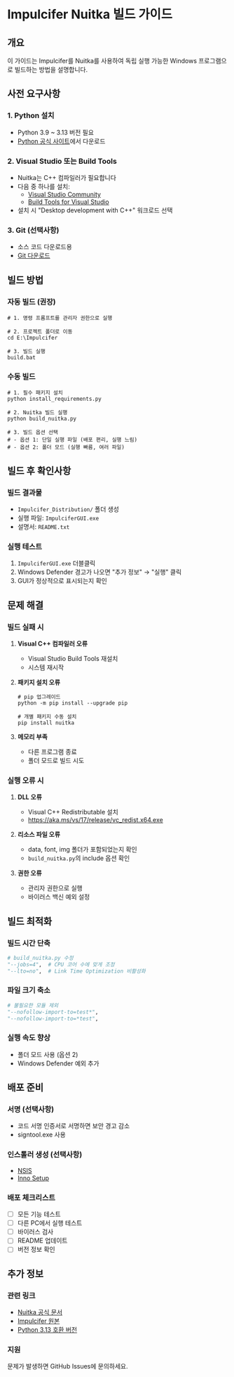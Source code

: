 # Impulcifer Nuitka 빌드 가이드

## 개요
이 가이드는 Impulcifer를 Nuitka를 사용하여 독립 실행 가능한 Windows 프로그램으로 빌드하는 방법을 설명합니다.

## 사전 요구사항

### 1. Python 설치
- Python 3.9 ~ 3.13 버전 필요
- [Python 공식 사이트](https://www.python.org/downloads/)에서 다운로드

### 2. Visual Studio 또는 Build Tools
- Nuitka는 C++ 컴파일러가 필요합니다
- 다음 중 하나를 설치:
  - [Visual Studio Community](https://visualstudio.microsoft.com/downloads/)
  - [Build Tools for Visual Studio](https://visualstudio.microsoft.com/downloads/#build-tools-for-visual-studio-2022)
- 설치 시 "Desktop development with C++" 워크로드 선택

### 3. Git (선택사항)
- 소스 코드 다운로드용
- [Git 다운로드](https://git-scm.com/download/win)

## 빌드 방법

### 자동 빌드 (권장)
```batch
# 1. 명령 프롬프트를 관리자 권한으로 실행

# 2. 프로젝트 폴더로 이동
cd E:\Impulcifer

# 3. 빌드 실행
build.bat
```

### 수동 빌드
```batch
# 1. 필수 패키지 설치
python install_requirements.py

# 2. Nuitka 빌드 실행
python build_nuitka.py

# 3. 빌드 옵션 선택
# - 옵션 1: 단일 실행 파일 (배포 편리, 실행 느림)
# - 옵션 2: 폴더 모드 (실행 빠름, 여러 파일)
```

## 빌드 후 확인사항

### 빌드 결과물
- `Impulcifer_Distribution/` 폴더 생성
- 실행 파일: `ImpulciferGUI.exe`
- 설명서: `README.txt`

### 실행 테스트
1. `ImpulciferGUI.exe` 더블클릭
2. Windows Defender 경고가 나오면 "추가 정보" → "실행" 클릭
3. GUI가 정상적으로 표시되는지 확인

## 문제 해결

### 빌드 실패 시
1. **Visual C++ 컴파일러 오류**
   - Visual Studio Build Tools 재설치
   - 시스템 재시작

2. **패키지 설치 오류**
   ```batch
   # pip 업그레이드
   python -m pip install --upgrade pip
   
   # 개별 패키지 수동 설치
   pip install nuitka
   ```

3. **메모리 부족**
   - 다른 프로그램 종료
   - 폴더 모드로 빌드 시도

### 실행 오류 시
1. **DLL 오류**
   - Visual C++ Redistributable 설치
   - https://aka.ms/vs/17/release/vc_redist.x64.exe

2. **리소스 파일 오류**
   - data, font, img 폴더가 포함되었는지 확인
   - `build_nuitka.py`의 include 옵션 확인

3. **권한 오류**
   - 관리자 권한으로 실행
   - 바이러스 백신 예외 설정

## 빌드 최적화

### 빌드 시간 단축
```python
# build_nuitka.py 수정
"--jobs=4",  # CPU 코어 수에 맞게 조정
"--lto=no",  # Link Time Optimization 비활성화
```

### 파일 크기 축소
```python
# 불필요한 모듈 제외
"--nofollow-import-to=test*",
"--nofollow-import-to=*test",
```

### 실행 속도 향상
- 폴더 모드 사용 (옵션 2)
- Windows Defender 예외 추가

## 배포 준비

### 서명 (선택사항)
- 코드 서명 인증서로 서명하면 보안 경고 감소
- signtool.exe 사용

### 인스톨러 생성 (선택사항)
- [NSIS](https://nsis.sourceforge.io/)
- [Inno Setup](https://jrsoftware.org/isinfo.php)

### 배포 체크리스트
- [ ] 모든 기능 테스트
- [ ] 다른 PC에서 실행 테스트
- [ ] 바이러스 검사
- [ ] README 업데이트
- [ ] 버전 정보 확인

## 추가 정보

### 관련 링크
- [Nuitka 공식 문서](https://nuitka.net/doc/user-manual.html)
- [Impulcifer 원본](https://github.com/jaakkopasanen/impulcifer)
- [Python 3.13 호환 버전](https://github.com/115dkk/Impulcifer-pip313)

### 지원
문제가 발생하면 GitHub Issues에 문의하세요.